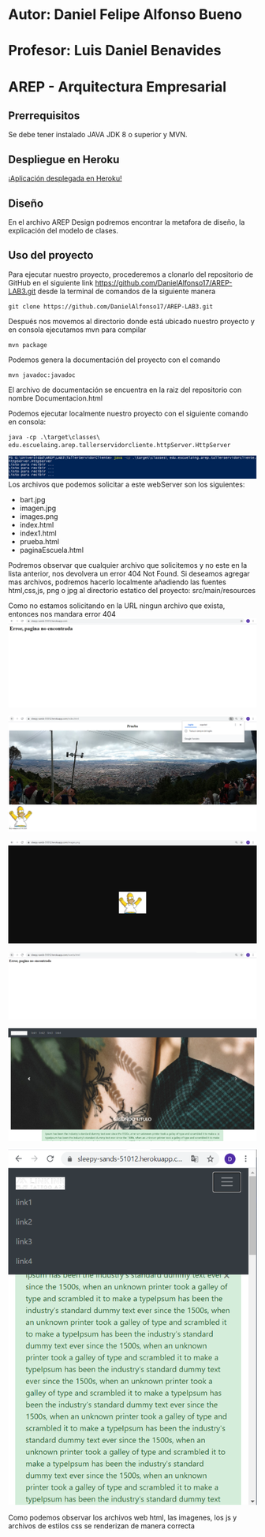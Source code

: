 # Autor: Daniel Felipe Alfonso Bueno

# Profesor: Luis Daniel Benavides
# AREP - Arquitectura Empresarial
## Prerrequisitos
Se debe tener instalado JAVA JDK 8 o superior y MVN.

## Despliegue en Heroku
[¡Aplicación desplegada en Heroku!](https://sleepy-sands-51012.herokuapp.com/)

## Diseño
En el archivo AREP Design podremos encontrar la metafora de diseño, la explicación del modelo de clases. 

## Uso del proyecto
Para ejecutar nuestro proyecto, procederemos a clonarlo del repositorio de GitHub en el siguiente link https://github.com/DanielAlfonso17/AREP-LAB3.git desde la terminal de comandos de la siguiente manera
~~~
git clone https://github.com/DanielAlfonso17/AREP-LAB3.git
~~~

Después nos movemos al directorio donde está ubicado nuestro proyecto y en consola ejecutamos mvn para compilar

~~~
mvn package
~~~

Podemos genera la documentación del proyecto con el comando
~~~
mvn javadoc:javadoc
~~~
El archivo de documentación se encuentra en la raiz del repositorio con nombre Documentacion.html

Podemos ejecutar localmente nuestro proyecto con el siguiente comando en consola: 
~~~
java -cp .\target\classes\ edu.escuelaing.arep.tallerservidorcliente.httpServer.HttpServer
~~~
![img](./Pantallazos/0.PNG)
Los archivos que podemos solicitar a este webServer son los siguientes:
- bart.jpg
- imagen.jpg
- images.png
- index.html
- index1.html
- prueba.html
- paginaEscuela.html

Podremos observar que cualquier archivo que solicitemos y no este en la lista anterior, nos devolvera un error 404 Not Found. Si deseamos agregar mas archivos, podremos hacerlo 
localmente añadiendo las fuentes html,css,js, png o jpg al directorio estatico del proyecto: src/main/resources

Como no estamos solicitando en la URL ningun archivo que exista, entonces nos mandara error 404 
![img](./Pantallazos/1.PNG)

![img](./Pantallazos/2.PNG)

![img](./Pantallazos/3.PNG)

![img](./Pantallazos/4.PNG)

![img](./Pantallazos/5.PNG)

![img](./Pantallazos/6.PNG)

Como podemos observar los archivos web html, las imagenes, los js y archivos de estilos css se renderizan de manera correcta 
